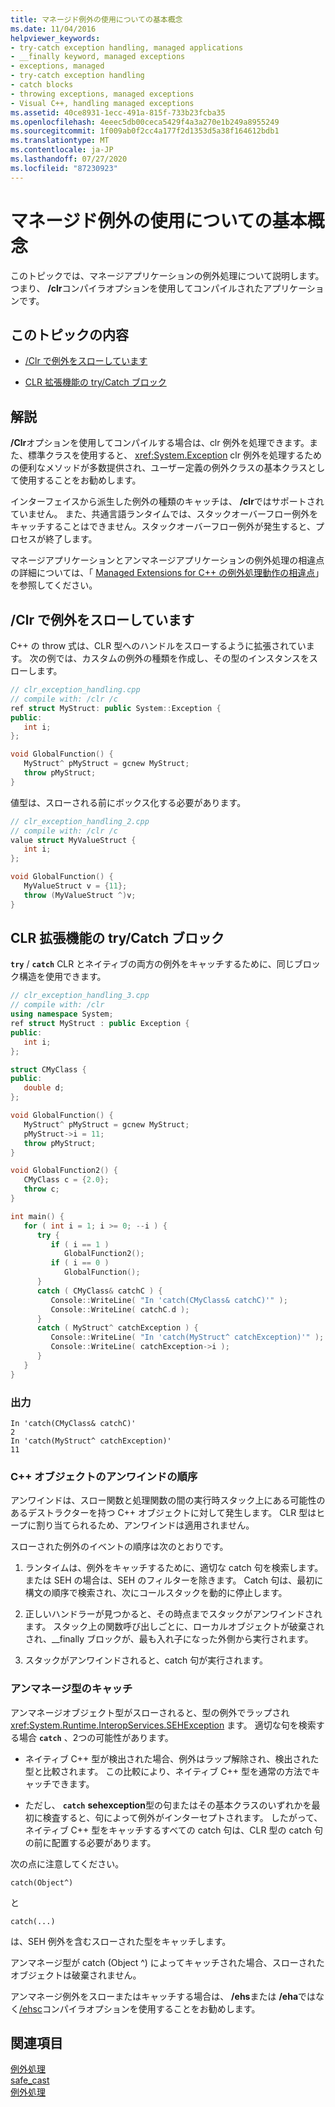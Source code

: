 ```yaml
---
title: マネージド例外の使用についての基本概念
ms.date: 11/04/2016
helpviewer_keywords:
- try-catch exception handling, managed applications
- __finally keyword, managed exceptions
- exceptions, managed
- try-catch exception handling
- catch blocks
- throwing exceptions, managed exceptions
- Visual C++, handling managed exceptions
ms.assetid: 40ce8931-1ecc-491a-815f-733b23fcba35
ms.openlocfilehash: 4eeec5db00ceca5429f4a3a270e1b249a8955249
ms.sourcegitcommit: 1f009ab0f2cc4a177f2d1353d5a38f164612bdb1
ms.translationtype: MT
ms.contentlocale: ja-JP
ms.lasthandoff: 07/27/2020
ms.locfileid: "87230923"
---
```

# <a name="basic-concepts-in-using-managed-exceptions"></a>マネージド例外の使用についての基本概念

このトピックでは、マネージアプリケーションの例外処理について説明します。 つまり、 **/clr**コンパイラオプションを使用してコンパイルされたアプリケーションです。

## <a name="in-this-topic"></a>このトピックの内容

- [/Clr で例外をスローしています](#vcconbasicconceptsinusingmanagedexceptionsanchor1)

- [CLR 拡張機能の try/Catch ブロック](#vcconbasicconceptsinusingmanagedexceptionsanchor2)

## <a name="remarks"></a>解説

**/Clr**オプションを使用してコンパイルする場合は、clr 例外を処理できます。また、標準クラスを使用すると、 <xref:System.Exception> clr 例外を処理するための便利なメソッドが多数提供され、ユーザー定義の例外クラスの基本クラスとして使用することをお勧めします。

インターフェイスから派生した例外の種類のキャッチは、 **/clr**ではサポートされていません。 また、共通言語ランタイムでは、スタックオーバーフロー例外をキャッチすることはできません。スタックオーバーフロー例外が発生すると、プロセスが終了します。

マネージアプリケーションとアンマネージアプリケーションの例外処理の相違点の詳細については、「 [Managed Extensions for C++ の例外処理動作の相違点](../dotnet/differences-in-exception-handling-behavior-under-clr.md)」を参照してください。

## <a name="throwing-exceptions-under-clr"></a><a name="vcconbasicconceptsinusingmanagedexceptionsanchor1"></a>/Clr で例外をスローしています

C++ の throw 式は、CLR 型へのハンドルをスローするように拡張されています。 次の例では、カスタムの例外の種類を作成し、その型のインスタンスをスローします。

```cpp
// clr_exception_handling.cpp
// compile with: /clr /c
ref struct MyStruct: public System::Exception {
public:
   int i;
};

void GlobalFunction() {
   MyStruct^ pMyStruct = gcnew MyStruct;
   throw pMyStruct;
}
```

値型は、スローされる前にボックス化する必要があります。

```cpp
// clr_exception_handling_2.cpp
// compile with: /clr /c
value struct MyValueStruct {
   int i;
};

void GlobalFunction() {
   MyValueStruct v = {11};
   throw (MyValueStruct ^)v;
}
```

## <a name="trycatch-blocks-for-clr-extensions"></a><a name="vcconbasicconceptsinusingmanagedexceptionsanchor2"></a>CLR 拡張機能の try/Catch ブロック

**`try`** / **`catch`** CLR とネイティブの両方の例外をキャッチするために、同じブロック構造を使用できます。

```cpp
// clr_exception_handling_3.cpp
// compile with: /clr
using namespace System;
ref struct MyStruct : public Exception {
public:
   int i;
};

struct CMyClass {
public:
   double d;
};

void GlobalFunction() {
   MyStruct^ pMyStruct = gcnew MyStruct;
   pMyStruct->i = 11;
   throw pMyStruct;
}

void GlobalFunction2() {
   CMyClass c = {2.0};
   throw c;
}

int main() {
   for ( int i = 1; i >= 0; --i ) {
      try {
         if ( i == 1 )
            GlobalFunction2();
         if ( i == 0 )
            GlobalFunction();
      }
      catch ( CMyClass& catchC ) {
         Console::WriteLine( "In 'catch(CMyClass& catchC)'" );
         Console::WriteLine( catchC.d );
      }
      catch ( MyStruct^ catchException ) {
         Console::WriteLine( "In 'catch(MyStruct^ catchException)'" );
         Console::WriteLine( catchException->i );
      }
   }
}
```

### <a name="output"></a>出力

```
In 'catch(CMyClass& catchC)'
2
In 'catch(MyStruct^ catchException)'
11
```

### <a name="order-of-unwinding-for-c-objects"></a>C++ オブジェクトのアンワインドの順序

アンワインドは、スロー関数と処理関数の間の実行時スタック上にある可能性のあるデストラクターを持つ C++ オブジェクトに対して発生します。 CLR 型はヒープに割り当てられるため、アンワインドは適用されません。

スローされた例外のイベントの順序は次のとおりです。

1. ランタイムは、例外をキャッチするために、適切な catch 句を検索します。または SEH の場合は、SEH のフィルターを除きます。 Catch 句は、最初に構文の順序で検索され、次にコールスタックを動的に停止します。

1. 正しいハンドラーが見つかると、その時点までスタックがアンワインドされます。 スタック上の関数呼び出しごとに、ローカルオブジェクトが破棄されされ、__finally ブロックが、最も入れ子になった外側から実行されます。

1. スタックがアンワインドされると、catch 句が実行されます。

### <a name="catching-unmanaged-types"></a>アンマネージ型のキャッチ

アンマネージオブジェクト型がスローされると、型の例外でラップされ <xref:System.Runtime.InteropServices.SEHException> ます。 適切な句を検索する場合 **`catch`** 、2つの可能性があります。

- ネイティブ C++ 型が検出された場合、例外はラップ解除され、検出された型と比較されます。 この比較により、ネイティブ C++ 型を通常の方法でキャッチできます。

- ただし、 **`catch`** **sehexception**型の句またはその基本クラスのいずれかを最初に検査すると、句によって例外がインターセプトされます。 したがって、ネイティブ C++ 型をキャッチするすべての catch 句は、CLR 型の catch 句の前に配置する必要があります。

次の点に注意してください。

```
catch(Object^)
```

と

```
catch(...)
```

は、SEH 例外を含むスローされた型をキャッチします。

アンマネージ型が catch (Object ^) によってキャッチされた場合、スローされたオブジェクトは破棄されません。

アンマネージ例外をスローまたはキャッチする場合は、 **/ehs**または **/eha**ではなく[/ehsc](../build/reference/eh-exception-handling-model.md)コンパイラオプションを使用することをお勧めします。

## <a name="see-also"></a>関連項目

[例外処理](../extensions/exception-handling-cpp-component-extensions.md)<br/>
[safe_cast](../extensions/safe-cast-cpp-component-extensions.md)<br/>
[例外処理](../cpp/exception-handling-in-visual-cpp.md)
